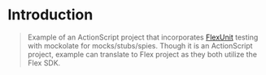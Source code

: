 Introduction
===
> Example of an ActionScript project that incorporates [FlexUnit]() testing with mockolate for mocks/stubs/spies. Though it is an ActionScript project, example can translate to Flex project as they both utilize the Flex SDK.

